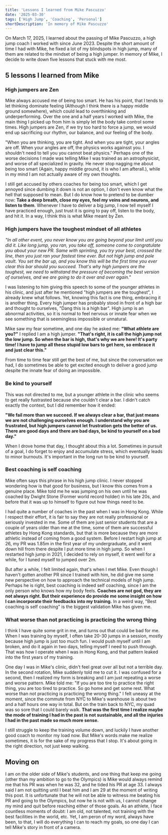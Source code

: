 ```yaml
---
title: 'Lessons I learned from Mike Pascuzzo'
date: '2025-03-30'
tags: ['High Jump', 'Coaching', 'Personal']
shortDescription: 'In memory of Mike Pascuzzo'
---
```


On March 17, 2025, I learned about the passing of Mike Pascuzzo, a high jump coach I worked with since June 2023. Despite the short amount of time I had with Mike, he fixed a lot of my blindspots in high jump, many of them are related to the mindset of being a high jumper.
In memory of Mike, I decide to write down five lessons that stuck with me most.

## 5 lessons I learned from Mike

### High jumpers are Zen

Mike always accused me of being too smart. He has his point, that I tends to let thinking dominate feeling (Although I think there is a happy middle ground somewhere), which could lead to overthinking and underperforming. Over the one and a half years I worked with Mike, the main thing I picked up from him is simply let the body take control some times. High jumpers are Zen, if we try too hard to force a jump, we would end up sacrificing our rhythm, our balance, and our feeling of the body.

"When you are thinking, you are tight. And when you are tight, your angles are off. When your angles are off, the physics works againsst you. I shouldn't need to tell you you cannot beat physics." Perhaps one of the worse decisions I made was telling Mike I was trained as an astrophysicist, and worse of all specialized in gravity. He never stop nagging me about being too smart (Again, happy middle ground, it is who I am afterall.), while in my mind I am not actually aware of my own thoughts.

I still get accused by others coaches for being too smart, which I get annoyed since dumbing it down is not an option, I don't even know what the hell that supposed to mean. But I do know how to pretend to be dumber now: **Take a deep breath, close my eyes, feel my veins and neurons, and listen to them**. Whenever I have to deliver a big jump, I now tell myself I have practiced enough, just trust it is going to pay off, listen to the body, and hit it. In a way, I think this is what Mike meant by Zen.

### High jumpers have the toughest mindset of all athletes

*"In all other event, you never know you are going beyond your limit until you did it. Like long jump, you ran, you take off, someone come to congratulate you about your new PR. Same with sprinting, you try your best, crossed the line, then you just ran your fastest time ever. But not high jump and pole vault. You set the bar up, and you know this will be the first time you ever clear this bar should you succeed. That's why high jumpers are the toughest, we need to withstand the pressure of becoming the best version of ourselves, and we are going to do it over and over again."*

I was listening to him giving this speech to some of the younger athletes in his clinic, and just after he mentioned "high jumpers are the toughest", I already knew what follows. Yet, knowing this fact is one thing, embracing it is another thing.
Every high jumper has probably stood in front of a high bar and thought to ourselves, "Dang this is a high bar". High jump is an abnormal activities, so it is normal to feel nervous or innate fear when we see something that is seemingless impossible or unnatural.

Mike saw my fear sometime, and one day he asked me: **"What athlete are you?"** I replied I am a high jumper. **"That's right, it is call the high jump not the low jump. So when the bar is high, that's why we are here! It's party time! I have to jump all these stupid low bars to get here, so embrace it and just clear this."**

From time to time fear still get the best of me, but since the conversation we had, I do sometimes be able to get excited enough to deliver a good jump despite the innate fear of doing an impossible.

### Be kind to yourself

This was not directed to me, but a younger athlete in the clinic who seems to get really fustrasted because she couldn't clear a bar. I didn't catch exactly the context, but I did remember how it ended:

**"We fail more than we succeed. If we always clear a bar, that just means we are not challenging ourselves enough. I understand why you are frustrated, but high jumpers cannot let frustration gets the better of us. There are good days and there are bad days, be kind to yourself on a bad day."**

When I drove home that day, I thought about this a lot. Sometimes in pursuit of a goal, I do forget to enjoy and accumulate stress, which eventually leads to minor burnouts. It's important in the long run to be kind to yourself.

### Best coaching is self coaching

Mike often says this phrase in his high jump clinic. I never stopped wondering how is that good for business, but I know this comes from a genuine place. Mike told me he was jumping on his own until he was coached by Dwight Stone (Former world record holder) in his late 20s, and before that it was up to himself to figure out how things need to be.

I had quite a number of coaches in the past when I was in Hong Kong. While I respect their effort, it is fair to say they are not really professional or seriously invested in me. Some of them are just senior students that are a couple of years older than me at the time, some of them are successful athletes by Hong Kong standards, but that is more because they are more athletic instead of coming from a good system. Before I restart high jump at 26, my PR was 1.85m in the first year of my undergraduate, and it went down hill from there despite I put more time in high jump. So when I restarted high jump in 2021, I decided to rely on myself, it went well for a while, for I tuned myself to jumped over 2m.

But after a while, I felt limited again, that's when I met Mike. Even though I haven't gotten another PR since I trained with him, he did give me some new perspective on how to approach the technical models of high jump. Perhaps he is right, best coaching is indeed self coaching, since I am the only person who knows how my body feels. **Coaches are not god, they are not always right. But their experience do provide me some insight on how I can incorporate their feedbacks into my training.** In a weird way, "Best coaching is self coaching" is the biggest validation Mike has given me.

### What worse than not practicing is practicing the wrong thing

I think I have quite some grit in me, and turns out that could be bad for me. When I was training by myself, I often take 20-30 jumps in a session, mostly because high jump is just too much fun. I would push myself until I am broken, and do it again in two days, telling myself I need to push through. That was how I operate when I was in Hong Kong, and that pattern leaked into the first years of my training.

One day I was in Mike's clinic, didn't feel great over all but not a terrible day. In the second rotation, Mike suddenly told me to cut it. I was confused for a second, then I realized my form is breaking and I am just repeating a worse and worse pattern. Mike told me: "If you are too tire to practice the right thing, you are too tired to practice. So go home and get some rest. What worse than not practicing is practicing the wrong thing." I felt uneasy at the moment, since the commute from NYC to Mike's warehouse is about two and a half hours one way in total. But on the train back to NYC, my quad was so sore that I could barely walk. **That was the first time I realize maybe the mode of training I had in the past is not sustainable, and all the injuries I had in the past made so much more sense.**

I still struggle to keep the training volume down, and luckily I have another good coach to monitor my load now. But Mike's words make me realize sometimes, it is for the sake of my progress that I stop. It's about going in the right direction, not just keep walking.

## Moving on

I am on the older side of Mike's students, and one thing that keep me going (other than my ambition to go to the Olympics) is Mike would always remind me that his PR was when he was 32, and he tided his PR at age 33. I always said I am not quitting until I beat him and I am 29 at the moment of writing this post. It is unfortunate that he will not be able to witness me beating his PR and going to the Olympics, but now he is not with us, I cannot change my mind and quit before reaching either of those goals. As an athlete, I face countless moments of doubt: I am old, not talented, not training with the best facilities in the world, etc. Yet, I am peron of my word, always have been, to that, I will do everything I can to reach my goals, so one day I can tell Mike's story in front of a camera.

